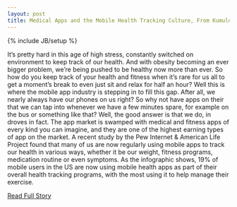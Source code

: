 ```yaml
---
layout: post
title: Medical Apps and the Mobile Health Tracking Culture, From Kumulos (Backend as a Service)
---
```

{% include JB/setup %}<p>  It’s pretty hard in this age of high stress, constantly switched on environment to keep track of our health.  And with obesity becoming an ever bigger problem, we’re being pushed to be healthy now more than ever.  So how do you keep track of your health and fitness when it’s rare for us all to get a moment’s break to even just sit and relax for half an hour?  Well this is where the mobile app industry is stepping in to fill this gap.  After all, we nearly always have our phones on us right?  So why not have apps on their that we can tap into whenever we have a few minutes spare, for example on the bus or something like that?  Well, the good answer is that we do, in droves in fact.  The app market is swamped with medical and fitness apps of every kind you can imagine, and they are one of the highest earning types of app on the market.  A recent study by the Pew Internet & American Life Project found that many of us are now regularly using mobile apps to track our health in various ways, whether it be our weight, fitness programs, medication routine or even symptoms.  As the infographic shows, 19% of mobile users in the US are now using mobile health apps as part of their overall health tracking programs, with the most using it to help manage their exercise.<br />
<p><a href="http://www.kumulos.com/2013/02/21/medical-apps-kumulos-backend-as-a-service-2/">Read Full Story</a></p>

